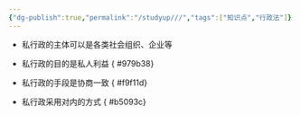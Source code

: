 ```yaml
---
{"dg-publish":true,"permalink":"/studyup///","tags":["知识点","行政法"]}
---
```


- 私行政的主体可以是各类社会组织、企业等
- 私行政的目的是私人利益
{ #979b38}

- 私行政的手段是协商一致
{ #f9f11d}

- 私行政采用对内的方式
{ #b5093c}
